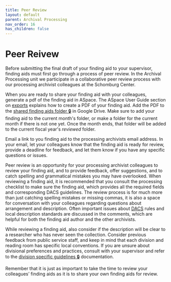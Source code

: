 ```yaml
---
title: Peer Review
layout: default
parent: Archival Processing
nav_order: 16
has_children: false
---
```

# Peer Reivew
Before submitting the final draft of your finding aid to your supervisor, finding aids must first go through a process of peer review. In the Archival Processing unit we participate in a collaborative peer review process with our processing archivist colleagues at the Schomburg Center. 

When you are ready to share your finding aid with your colleagues, generate a pdf of the finding aid in ASpace. The ASpace User Guide section on [exports](aspace/aspace.md) explains how to create a PDF of your finding aid. Add the PDF to the [shared finding aids folder 🔒](https://drive.google.com/drive/folders/1pjpx6d3lIMwOis6yYOWS0PoS9jK4pIea?usp=drive_link) in Google Drive. Make sure to add your finding aid to the current month's folder, or make a folder for the current month if there is not one yet. Once the month ends, that folder will be added to the current fiscal year's _reviewed_ folder. 

Email a link to you finding aid to the processing archivists email address. In your email, let your colleagues know that the finding aid is ready for review, provide a deadline for feedback, and let them know if you have any specific questions or issues. 

Peer review is an opportunity for your processing archivist colleagues to review your finding aid, and to provide feedback, offer suggestions, and to catch spelling and grammatical mistakes you may have overlooked. When reviewing a finding aid, it is recommended that you consult the processing checklist to make sure the finding aid, which provides all the required fields and corresponding DACS guidelines.
The review process is for much more than just catching spelling mistakes or missing commas, it is also a space for conversation with your colleagues regarding questions about arrangement and description. Often important issues about [DACS](https://saa-ts-dacs.github.io/) rules and local description standards are discussed in the comments, which are helpful for both the finding aid author and the other archivists. 

While reviewing a finding aid, also consider if the description will be clear to a researcher who has never seen the collection. Consider previous feedback from public service staff, and keep in mind that each division and reading room has specific local conventions. If you are unsure about divisional preferences and practices, consult with your supervisor and refer to the [division specific guidelines 🔒](https://docs.google.com/document/d/1wwRn4B14-Sf_ChhSr5r85EF2Zhq6HXPy_4t2ubiN_GU/edit?usp=sharing) documentation. 

Remember that it is just as important to take the time to review your colleagues’ finding aids as it is to share your own finding aids for review.

